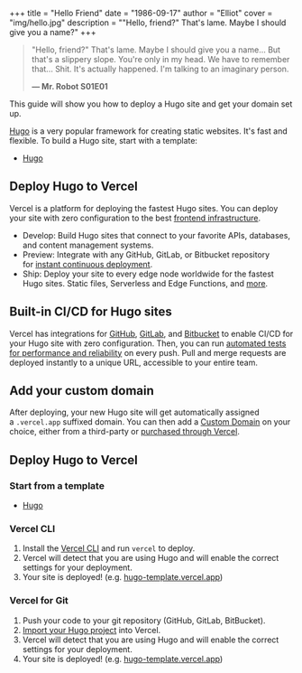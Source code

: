 +++
title = "Hello Friend"
date = "1986-09-17"
author = "Elliot"
cover = "img/hello.jpg"
description = "\"Hello, friend?\" That's lame. Maybe I should give you a name?"
+++

> "Hello, friend?" That's lame.
> Maybe I should give you a name...
> But that's a slippery slope.
> You're only in my head.
> We have to remember that...
> Shit.
> It's actually happened.
> I'm talking to an imaginary person.
>
> **— Mr. Robot S01E01**

This guide will show you how to deploy a Hugo site and get your domain set up.

[Hugo](https://gohugo.io/) is a very popular framework for creating static websites. It's fast and flexible. To build a Hugo site, start with a template:

- [Hugo](https://vercel.com/new/clone?s=https%3A%2F%2Fgithub.com%2Fvercel%2Fvercel%2Ftree%2Fmain%2Fexamples%2Fhugo&template=hugo&id=67753070&b=main&from=templates)

## Deploy Hugo to Vercel

Vercel is a platform for deploying the fastest Hugo sites. You can deploy your site with zero configuration to the best [frontend infrastructure](https://vercel.com/features/infrastructure).

- Develop: Build Hugo sites that connect to your favorite APIs, databases, and content management systems.
- Preview: Integrate with any GitHub, GitLab, or Bitbucket repository for [instant continuous deployment](https://vercel.com/features/previews).
- Ship: Deploy your site to every edge node worldwide for the fastest Hugo sites. Static files, Serverless and Edge Functions, and [more](https://vercel.com/features/infrastructure).

## Built-in CI/CD for Hugo sites

Vercel has integrations for [GitHub](https://vercel.com/docs/concepts/git/vercel-for-github), [GitLab](https://vercel.com/docs/concepts/git/vercel-for-gitlab), and [Bitbucket](https://vercel.com/docs/concepts/git/vercel-for-bitbucket) to enable CI/CD for your Hugo site with zero configuration. Then, you can run [automated tests for performance and reliability](https://vercel.com/docs/concepts/deployments/checks) on every push. Pull and merge requests are deployed instantly to a unique URL, accessible to your entire team.

## Add your custom domain

After deploying, your new Hugo site will get automatically assigned a `.vercel.app` suffixed domain. You can then add a [Custom Domain](https://vercel.com/docs/concepts/projects/custom-domains) on your choice, either from a third-party or [purchased through Vercel](https://vercel.com/domains).

## Deploy Hugo to Vercel

### Start from a template

- [Hugo](https://vercel.com/new/clone?s=https%3A%2F%2Fgithub.com%2Fvercel%2Fvercel%2Ftree%2Fmain%2Fexamples%2Fhugo&template=hugo&id=67753070&b=main&from=templates)

### Vercel CLI

1.  Install the [Vercel CLI](https://vercel.com/cli) and run `vercel` to deploy.
2.  Vercel will detect that you are using Hugo and will enable the correct settings for your deployment.
3.  Your site is deployed! (e.g. [hugo-template.vercel.app](https://hugo-template.vercel.app/))

### Vercel for Git

1.  Push your code to your git repository (GitHub, GitLab, BitBucket).
2.  [Import your Hugo project](https://vercel.com/new) into Vercel.
3.  Vercel will detect that you are using Hugo and will enable the correct settings for your deployment.
4.  Your site is deployed! (e.g. [hugo-template.vercel.app](https://hugo-template.vercel.app/))
